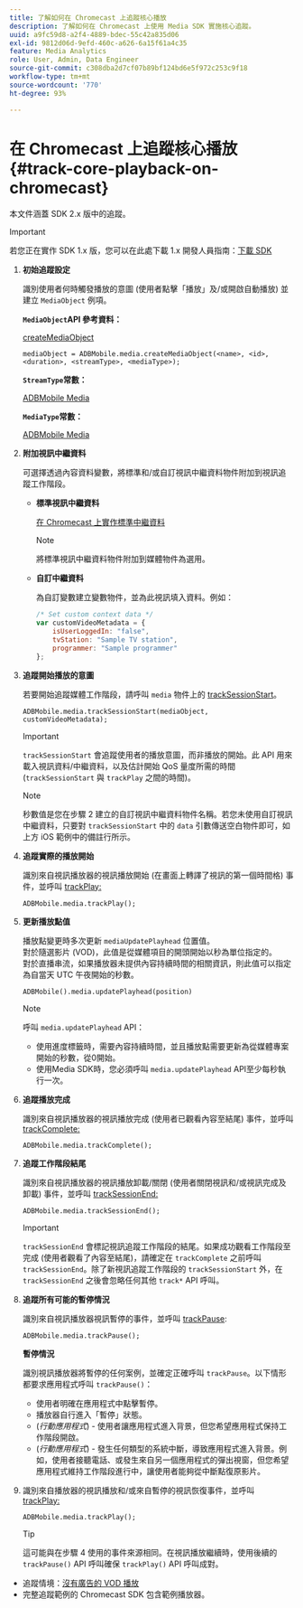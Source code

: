```yaml
---
title: 了解如何在 Chromecast 上追蹤核心播放
description: 了解如何在 Chromecast 上使用 Media SDK 實施核心追蹤。
uuid: a9fc59d8-a2f4-4889-bdec-55c42a835d06
exl-id: 9812d06d-9efd-460c-a626-6a15f61a4c35
feature: Media Analytics
role: User, Admin, Data Engineer
source-git-commit: c308dba2d7cf07b89bf124bd6e5f972c253c9f18
workflow-type: tm+mt
source-wordcount: '770'
ht-degree: 93%

---
```


# 在 Chromecast 上追蹤核心播放{#track-core-playback-on-chromecast}

本文件涵蓋 SDK 2.x 版中的追蹤。

>[!IMPORTANT]
>
>若您正在實作 SDK 1.x 版，您可以在此處下載 1.x 開發人員指南：[下載 SDK](/help/getting-started/download-sdks.md)

1. **初始追蹤設定**

   識別使用者何時觸發播放的意圖 (使用者點擊「播放」及/或開啟自動播放) 並建立 `MediaObject` 例項。

   **`MediaObject`API 參考資料：**

   [createMediaObject](https://adobe-marketing-cloud.github.io/media-sdks/reference/chromecast/ADBMobile.media.html#.createMediaObject)

   ```
   mediaObject = ADBMobile.media.createMediaObject(<name>, <id>, <duration>, <streamType>, <mediaType>);
   ```

   **`StreamType`常數：**

   [ADBMobile Media](https://adobe-marketing-cloud.github.io/media-sdks/reference/chromecast/ADBMobile.media.html#.StreamType)

   **`MediaType`常數：**

   [ADBMobile Media](https://adobe-marketing-cloud.github.io/media-sdks/reference/chromecast/ADBMobile.media.html#.MediaType)

1. **附加視訊中繼資料**

   可選擇透過內容資料變數，將標準和/或自訂視訊中繼資料物件附加到視訊追蹤工作階段。

   * **標準視訊中繼資料**

     [在 Chromecast 上實作標準中繼資料](/help/use-cases/track-av-playback/impl-std-metadata/impl-std-metadata-chromecast.md)

     >[!NOTE]
     >
     >將標準視訊中繼資料物件附加到媒體物件為選用。

   * **自訂中繼資料**

     為自訂變數建立變數物件，並為此視訊填入資料。例如：

     ```js
     /* Set custom context data */
     var customVideoMetadata = {
         isUserLoggedIn: "false",
         tvStation: "Sample TV station",
         programmer: "Sample programmer"
     };
     ```

1. **追蹤開始播放的意圖**

   若要開始追蹤媒體工作階段，請呼叫 `media` 物件上的 [trackSessionStart](https://adobe-marketing-cloud.github.io/media-sdks/reference/chromecast/ADBMobile.media.html#.trackSessionStart)。

   ```
   ADBMobile.media.trackSessionStart(mediaObject, customVideoMetadata);
   ```

   >[!IMPORTANT]
   >
   >`trackSessionStart` 會追蹤使用者的播放意圖，而非播放的開始。此 API 用來載入視訊資料/中繼資料，以及估計開始 QoS 量度所需的時間 (`trackSessionStart` 與 `trackPlay` 之間的時間)。

   >[!NOTE]
   >
   >秒數值是您在步驟 2 建立的自訂視訊中繼資料物件名稱。若您未使用自訂視訊中繼資料，只要對 `trackSessionStart` 中的 `data` 引數傳送空白物件即可，如上方 iOS 範例中的備註行所示。

1. **追蹤實際的播放開始**

   識別來自視訊播放器的視訊播放開始 (在畫面上轉譯了視訊的第一個時間格) 事件，並呼叫 [trackPlay:](https://adobe-marketing-cloud.github.io/media-sdks/reference/chromecast/ADBMobile.media.html#.trackPlay)

   ```
   ADBMobile.media.trackPlay();
   ```

1. **更新播放點值**

   播放點變更時多次更新 `mediaUpdatePlayhead` 位置值。<br /> 對於隨選影片 (VOD)，此值是從媒體項目的開頭開始以秒為單位指定的。<br /> 對於直播串流，如果播放器未提供內容持續時間的相關資訊，則此值可以指定為自當天 UTC 午夜開始的秒數。

   ```
   ADBMobile().media.updatePlayhead(position)
   ```

   >[!NOTE]
   >
   >呼叫 `media.updatePlayhead` API：
   >* 使用進度標籤時，需要內容持續時間，並且播放點需要更新為從媒體專案開始的秒數，從0開始。
   >* 使用Media SDK時，您必須呼叫 `media.updatePlayhead` API至少每秒執行一次。

1. **追蹤播放完成**

   識別來自視訊播放器的視訊播放完成 (使用者已觀看內容至結尾) 事件，並呼叫 [trackComplete:](https://adobe-marketing-cloud.github.io/media-sdks/reference/chromecast/ADBMobile.media.html#.trackComplete)

   ```
   ADBMobile.media.trackComplete();
   ```

1. **追蹤工作階段結尾**

   識別來自視訊播放器的視訊播放卸載/關閉 (使用者關閉視訊和/或視訊完成及卸載) 事件，並呼叫 [trackSessionEnd:](https://adobe-marketing-cloud.github.io/media-sdks/reference/chromecast/ADBMobile.media.html#.trackSessionEnd)

   ```
   ADBMobile.media.trackSessionEnd();
   ```

   >[!IMPORTANT]
   >
   >`trackSessionEnd` 會標記視訊追蹤工作階段的結尾。如果成功觀看工作階段至完成 (使用者觀看了內容至結尾)，請確定在 `trackComplete` 之前呼叫 `trackSessionEnd`。除了新視訊追蹤工作階段的 `trackSessionStart` 外，在 `trackSessionEnd` 之後會忽略任何其他 `track*` API 呼叫。

1. **追蹤所有可能的暫停情況**

   識別來自視訊播放器視訊暫停的事件，並呼叫 [trackPause](https://adobe-marketing-cloud.github.io/media-sdks/reference/chromecast/ADBMobile.media.html#.trackPause):

   ```
   ADBMobile.media.trackPause();
   ```

   **暫停情況**

   識別視訊播放器將暫停的任何案例，並確定正確呼叫 `trackPause`。以下情形都要求應用程式呼叫 `trackPause()`：

   * 使用者明確在應用程式中點擊暫停。
   * 播放器自行進入「暫停」狀態。
   * (*行動應用程式*) - 使用者讓應用程式進入背景，但您希望應用程式保持工作階段開啟。
   * (*行動應用程式*) - 發生任何類型的系統中斷，導致應用程式進入背景。例如，使用者接聽電話、或發生來自另一個應用程式的彈出視窗，但您希望應用程式維持工作階段進行中，讓使用者能夠從中斷點復原影片。

1. 識別來自播放器的視訊播放和/或來自暫停的視訊恢復事件，並呼叫 [trackPlay:](https://adobe-marketing-cloud.github.io/media-sdks/reference/chromecast/ADBMobile.media.html#.trackComplete)

   ```
   ADBMobile.media.trackPlay();
   ```

   >[!TIP]
   >
   >這可能與在步驟 4 使用的事件來源相同。在視訊播放繼續時，使用後續的 `trackPause()` API 呼叫確保 `trackPlay()` API 呼叫成對。

* 追蹤情境：[沒有廣告的 VOD 播放](/help/use-cases/tracking-scenarios/vod-no-intrs-details.md)
* 完整追蹤範例的 Chromecast SDK 包含範例播放器。
